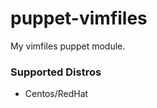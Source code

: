 puppet-vimfiles
===============

My vimfiles puppet module.

### Supported Distros ###

* Centos/RedHat
